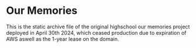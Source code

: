# Our Memories 
This is the static archive file of the original highschool our memories project deployed in April 30th 2024, which ceased production due to expiration of AWS aswell as the 1-year lease on the domain. 